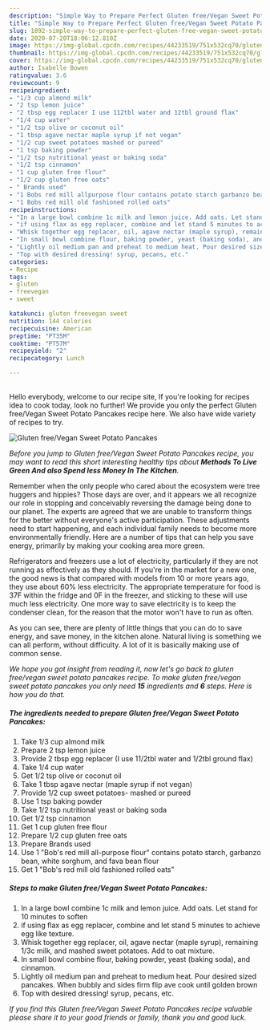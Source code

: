 ```yaml
---
description: "Simple Way to Prepare Perfect Gluten free/Vegan Sweet Potato Pancakes"
title: "Simple Way to Prepare Perfect Gluten free/Vegan Sweet Potato Pancakes"
slug: 1892-simple-way-to-prepare-perfect-gluten-free-vegan-sweet-potato-pancakes
date: 2020-07-20T18:06:12.810Z
image: https://img-global.cpcdn.com/recipes/44233519/751x532cq70/gluten-freevegan-sweet-potato-pancakes-recipe-main-photo.jpg
thumbnail: https://img-global.cpcdn.com/recipes/44233519/751x532cq70/gluten-freevegan-sweet-potato-pancakes-recipe-main-photo.jpg
cover: https://img-global.cpcdn.com/recipes/44233519/751x532cq70/gluten-freevegan-sweet-potato-pancakes-recipe-main-photo.jpg
author: Isabelle Bowen
ratingvalue: 3.6
reviewcount: 9
recipeingredient:
- "1/3 cup almond milk"
- "2 tsp lemon juice"
- "2 tbsp egg replacer I use 112tbl water and 12tbl ground flax"
- "1/4 cup water"
- "1/2 tsp olive or coconut oil"
- "1 tbsp agave nectar maple syrup if not vegan"
- "1/2 cup sweet potatoes mashed or pureed"
- "1 tsp baking powder"
- "1/2 tsp nutritional yeast or baking soda"
- "1/2 tsp cinnamon"
- "1 cup gluten free flour"
- "1/2 cup gluten free oats"
- " Brands used"
- "1 Bobs red mill allpurpose flour contains potato starch garbanzo bean white sorghum and fava bean flour"
- "1 Bobs red mill old fashioned rolled oats"
recipeinstructions:
- "In a large bowl combine 1c milk and lemon juice. Add oats. Let stand for 10 minutes to soften"
- "if using flax as egg replacer, combine and let stand 5 minutes to achieve egg like texture."
- "Whisk together egg replacer, oil, agave nectar (maple syrup), remaining 1/3c milk, and mashed sweet potatoes. Add to oat mixture."
- "In small bowl combine flour, baking powder, yeast (baking soda), and cinnamon."
- "Lightly oil medium pan and preheat to medium heat. Pour desired sized pancakes. When bubbly and sides firm flip ave cook until golden brown"
- "Top with desired dressing! syrup, pecans, etc."
categories:
- Recipe
tags:
- gluten
- freevegan
- sweet

katakunci: gluten freevegan sweet 
nutrition: 144 calories
recipecuisine: American
preptime: "PT35M"
cooktime: "PT57M"
recipeyield: "2"
recipecategory: Lunch

---
```

<br>
Hello everybody, welcome to our recipe site, If you're looking for recipes idea to cook today, look no further! We provide you only the perfect Gluten free/Vegan Sweet Potato Pancakes recipe here. We also have wide variety of recipes to try.
<br>


![Gluten free/Vegan Sweet Potato Pancakes](https://img-global.cpcdn.com/recipes/44233519/751x532cq70/gluten-freevegan-sweet-potato-pancakes-recipe-main-photo.jpg)

<i>Before you jump to Gluten free/Vegan Sweet Potato Pancakes recipe, you may want to read this short interesting healthy tips about 
<strong>Methods To Live Green And also Spend less Money In The Kitchen</strong>.</i>
</br>

Remember when the only people who cared about the ecosystem were tree huggers and hippies? Those days are over, and it appears we all recognize our role in stopping and conceivably reversing the damage being done to our planet. The experts are agreed that we are unable to transform things for the better without everyone's active participation. These adjustments need to start happening, and each individual family needs to become more environmentally friendly. Here are a number of tips that can help you save energy, primarily by making your cooking area more green.

Refrigerators and freezers use a lot of electricity, particularly if they are not running as effectively as they should. If you're in the market for a new one, the good news is that compared with models from 10 or more years ago, they use about 60% less electricity. The appropriate temperature for food is 37F within the fridge and 0F in the freezer, and sticking to these will use much less electricity. One more way to save electricity is to keep the condenser clean, for the reason that the motor won't have to run as often.

As you can see, there are plenty of little things that you can do to save energy, and save money, in the kitchen alone. Natural living is something we can all perform, without difficulty. A lot of it is basically making use of common sense.


<i>We hope you got insight from reading it, now let's go back to gluten free/vegan sweet potato pancakes recipe. To make gluten free/vegan sweet potato pancakes you only need <strong>15</strong> ingredients and <strong>6</strong> steps. Here is how you do that.
</i>

##### The ingredients needed to prepare Gluten free/Vegan Sweet Potato Pancakes:

1. Take 1/3 cup almond milk
1. Prepare 2 tsp lemon juice
1. Provide 2 tbsp egg replacer (I use 11/2tbl water and 1/2tbl ground flax)
1. Take 1/4 cup water
1. Get 1/2 tsp olive or coconut oil
1. Take 1 tbsp agave nectar (maple syrup if not vegan)
1. Provide 1/2 cup sweet potatoes- mashed or pureed
1. Use 1 tsp baking powder
1. Take 1/2 tsp nutritional yeast or baking soda
1. Get 1/2 tsp cinnamon
1. Get 1 cup gluten free flour
1. Prepare 1/2 cup gluten free oats
1. Prepare  Brands used
1. Use 1 &#34;Bob&#39;s red mill all-purpose flour&#34; contains potato starch, garbanzo bean, white sorghum, and fava bean flour
1. Get 1 &#34;Bob&#39;s red mill old fashioned rolled oats&#34;


##### Steps to make Gluten free/Vegan Sweet Potato Pancakes:

1. In a large bowl combine 1c milk and lemon juice. Add oats. Let stand for 10 minutes to soften
1. if using flax as egg replacer, combine and let stand 5 minutes to achieve egg like texture.
1. Whisk together egg replacer, oil, agave nectar (maple syrup), remaining 1/3c milk, and mashed sweet potatoes. Add to oat mixture.
1. In small bowl combine flour, baking powder, yeast (baking soda), and cinnamon.
1. Lightly oil medium pan and preheat to medium heat. Pour desired sized pancakes. When bubbly and sides firm flip ave cook until golden brown
1. Top with desired dressing! syrup, pecans, etc.


<i>If you find this Gluten free/Vegan Sweet Potato Pancakes recipe valuable please share it to your good friends or family, thank you and good luck.</i>
